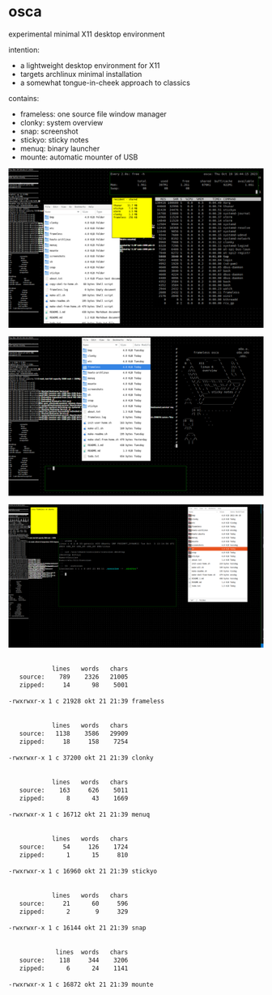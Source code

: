 # osca

experimental minimal X11 desktop environment

intention:
* a lightweight desktop environment for X11
* targets archlinux minimal installation
* a somewhat tongue-in-cheek approach to classics

contains:
* frameless: one source file window manager
* clonky: system overview
* snap: screenshot
* stickyo: sticky notes
* menuq: binary launcher
* mounte: automatic mounter of USB

![screenshot 1](screenshots/frameless-archlinux-1.png)


![screenshot 2](screenshots/frameless-archlinux-2.png)


![screenshot 3](screenshots/frameless-ubuntu-1.png)


```

            lines   words   chars
   source:    789    2326   21005
   zipped:     14      98    5001

-rwxrwxr-x 1 c 21928 okt 21 21:39 frameless


            lines   words   chars
   source:   1138    3586   29909
   zipped:     18     158    7254

-rwxrwxr-x 1 c 37200 okt 21 21:39 clonky


            lines   words   chars
   source:    163     626    5011
   zipped:      8      43    1669

-rwxrwxr-x 1 c 16712 okt 21 21:39 menuq


            lines   words   chars
   source:     54     126    1724
   zipped:      1      15     810

-rwxrwxr-x 1 c 16960 okt 21 21:39 stickyo


            lines   words   chars
   source:     21      60     596
   zipped:      2       9     329

-rwxrwxr-x 1 c 16144 okt 21 21:39 snap


             lines  words   chars
   source:    118     344    3206
   zipped:      6      24    1141

-rwxrwxr-x 1 c 16872 okt 21 21:39 mounte

```
